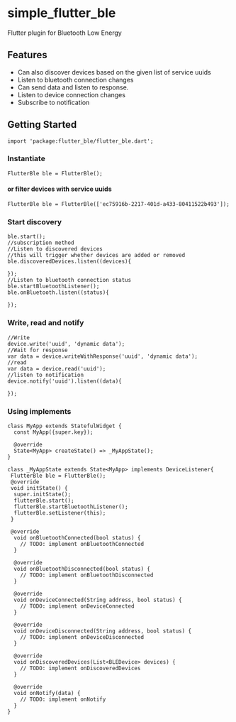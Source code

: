 # simple_flutter_ble

Flutter plugin for Bluetooth Low Energy

## Features

* Can also discover devices based on the given list of service uuids
* Listen to bluetooth connection changes
* Can send data and listen to response.
* Listen to device connection changes
* Subscribe to notification

## Getting Started
```
import 'package:flutter_ble/flutter_ble.dart';
```
### Instantiate
```
FlutterBle ble = FlutterBle();
```
#### or filter devices with service uuids
```
FlutterBle ble = FlutterBle(['ec75916b-2217-401d-a433-80411522b493']);
```
### Start discovery
```
ble.start();
//subscription method
//Listen to discovered devices
//this will trigger whether devices are added or removed
ble.discoveredDevices.listen((devices){

});
//Listen to bluetooth connection status
ble.startBluetoothListener();
ble.onBluetooth.listen((status){
 
});
```
### Write, read and notify
```
//Write
device.write('uuid', 'dynamic data');
//Wait for response
var data = device.writeWithResponse('uuid', 'dynamic data');
//read
var data = device.read('uuid');
//listen to notification
device.notify('uuid').listen((data){

});
```
### Using implements
```
class MyApp extends StatefulWidget {
  const MyApp({super.key});

  @override
  State<MyApp> createState() => _MyAppState();
}

class _MyAppState extends State<MyApp> implements DeviceListener{
 FlutterBle ble = FlutterBle();
 @override
 void initState() {
  super.initState();
  flutterBle.start();
  flutterBle.startBluetoothListener();
  flutterBle.setListener(this);
 }

 @override
  void onBluetoothConnected(bool status) {
    // TODO: implement onBluetoothConnected
  }

  @override
  void onBluetoothDisconnected(bool status) {
    // TODO: implement onBluetoothDisconnected
  }

  @override
  void onDeviceConnected(String address, bool status) {
    // TODO: implement onDeviceConnected
  }

  @override
  void onDeviceDisconnected(String address, bool status) {
    // TODO: implement onDeviceDisconnected
  }

  @override
  void onDiscoveredDevices(List<BLEDevice> devices) {
    // TODO: implement onDiscoveredDevices
  }

  @override
  void onNotify(data) {
    // TODO: implement onNotify
  }
}
```
